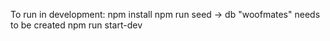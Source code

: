To run in development:
npm install
npm run seed -> db "woofmates" needs to be created
npm run start-dev

